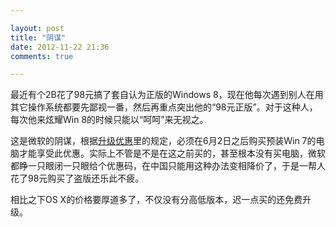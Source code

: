 ```yaml
---

layout: post
title: "阴谋"
date: 2012-11-22 21:36
comments: true

---
```

最近有个2B花了98元搞了套自认为正版的Windows 8，现在他每次遇到别人在用其它操作系统都要先鄙视一番，然后再重点突出他的“98元正版”。对于这种人，每次他来炫耀Win 8的时候只能以“呵呵”来无视之。

这是微软的阴谋，根据[升级优惠](https://windowsupgradeoffer.com/zh-CN/Home/ProgramInfo)里的规定，必须在6月2日之后购买预装Win 7的电脑才能享受此优惠。实际上不管是不是在这之前买的，甚至根本没有买电脑，微软都睁一只眼闭一只眼给个优惠码，在中国只能用这种办法变相降价了，于是一帮人花了98元购买了盗版还乐此不疲。

相比之下OS X的价格要厚道多了，不仅没有分高低版本，迟一点买的还免费升级。